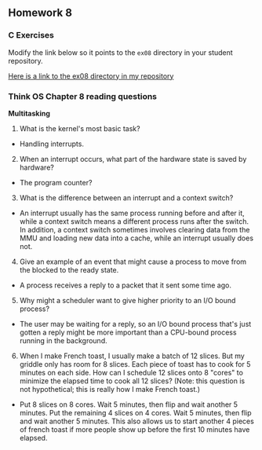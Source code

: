 ## Homework 8

### C Exercises

Modify the link below so it points to the `ex08` directory in your
student repository.

[Here is a link to the ex08 directory in my repository](https://github.com/leonjunwei/ExercisesInC/tree/master/exercises/ex08)

### Think OS Chapter 8 reading questions

**Multitasking**

1) What is the kernel's most basic task?

* Handling interrupts.

2) When an interrupt occurs, what part of the hardware state is saved by hardware?

*  The program counter?

3) What is the difference between an interrupt and a context switch?

* An interrupt usually has the same process running before and after it, while a context switch means a different process runs after the switch. In addition, a context switch sometimes involves clearing data from the MMU and loading new data into a cache, while an interrupt usually does not.

4) Give an example of an event that might cause a process to move from the blocked to the ready state.

* A process receives a reply to a packet that it sent some time ago.

5) Why might a scheduler want to give higher priority to an I/O bound process?

* The user may be waiting for a reply, so an I/O bound process that's just gotten a reply might be more important than a CPU-bound process running in the background.

6) When I make French toast, I usually make a batch of 12 slices.  But my griddle only has room for 8 slices. 
Each piece of toast has to cook for 5 minutes on each side.  How can I schedule 12 slices onto 8 "cores"
to minimize the elapsed time to cook all 12 slices?  (Note: this question is not hypothetical; 
this is really how I make French toast.)

* Put 8 slices on 8 cores. Wait 5 minutes, then flip and wait another 5 minutes. Put the remaining 4 slices on 4 cores. Wait 5 minutes, then flip and wait another 5 minutes. This also allows us to start another 4 pieces of french toast if more people show up before the first 10 minutes have elapsed.



